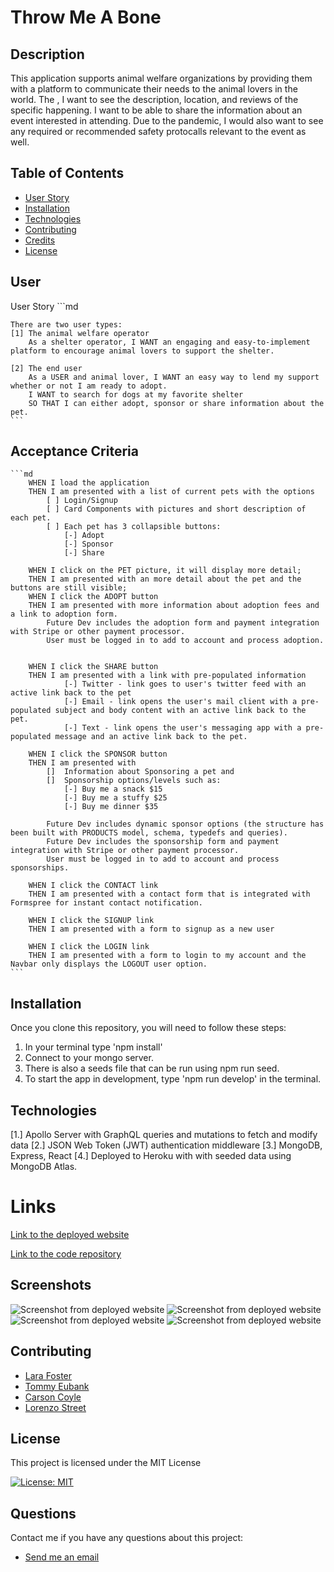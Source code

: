 # Throw Me A Bone

## Description
This application supports animal welfare organizations by providing them with a platform to communicate their needs to the animal lovers in the world. The , I want to see the description, location, and reviews of the specific happening. I want to be able to share the information about an event interested in attending. Due to the pandemic, I would also want to see any required or recommended safety protocalls relevant to the event as well.

  ## Table of Contents
  - [User Story](#user)
  - [Installation](#installation)
  - [Technologies](#technologies)
  - [Contributing](#contributing)
  - [Credits](#credits)
  - [License](#license)

## User
User Story
	```md

	There are two user types:
	[1] The animal welfare operator
		As a shelter operator, I WANT an engaging and easy-to-implement platform to encourage animal lovers to support the shelter.

	[2] The end user
		As a USER and animal lover, I WANT an easy way to lend my support whether or not I am ready to adopt.
		I WANT to search for dogs at my favorite shelter
		SO THAT I can either adopt, sponsor or share information about the pet.
	```

## Acceptance Criteria
	```md
		WHEN I load the application
		THEN I am presented with a list of current pets with the options
			[ ] Login/Signup 
			[ ] Card Components with pictures and short description of each pet.
			[ ] Each pet has 3 collapsible buttons:
				[-] Adopt
				[-] Sponsor
				[-] Share

		WHEN I click on the PET picture, it will display more detail;
		THEN I am presented with an more detail about the pet and the buttons are still visible;
		WHEN I click the ADOPT button
		THEN I am presented with more information about adoption fees and a link to adoption form.
			Future Dev includes the adoption form and payment integration with Stripe or other payment processor.
			User must be logged in to add to account and process adoption.


		WHEN I click the SHARE button
		THEN I am presented with a link with pre-populated information
				[-] Twitter - link goes to user's twitter feed with an active link back to the pet
				[-] Email - link opens the user's mail client with a pre-populated subject and body content with an active link back to the pet.
				[-] Text - link opens the user's messaging app with a pre-populated message and an active link back to the pet.

		WHEN I click the SPONSOR button
		THEN I am presented with 
			[] 	Information about Sponsoring a pet and
			[]	Sponsorship options/levels such as:
				[-] Buy me a snack $15
				[-] Buy me a stuffy $25		
				[-] Buy me dinner $35
				
			Future Dev includes dynamic sponsor options (the structure has been built with PRODUCTS model, schema, typedefs and queries).
			Future Dev includes the sponsorship form and payment integration with Stripe or other payment processor.
			User must be logged in to add to account and process sponsorships.

		WHEN I click the CONTACT link
		THEN I am presented with a contact form that is integrated with Formspree for instant contact notification.

		WHEN I click the SIGNUP link
		THEN I am presented with a form to signup as a new user

		WHEN I click the LOGIN link
		THEN I am presented with a form to login to my account and the Navbar only displays the LOGOUT user option.
	```
## Installation

  Once you clone this repository, you will need to follow these steps:
  1. In your terminal type 'npm install'
  2. Connect to your mongo server.
  3. There is also a seeds file that can be run using npm run seed.
  4. To start the app in development, type 'npm run develop' in the terminal.

## Technologies

[1.] Apollo Server with GraphQL queries and mutations to fetch and modify data
[2.] JSON Web Token (JWT) authentication middleware
[3.] MongoDB, Express, React
[4.] Deployed to Heroku with with seeded data using MongoDB Atlas. 

# Links

[Link to the deployed website](https://throw-me-a-bone.herokuapp.com/)

[Link to the code repository](https://github.com/larafoster/throw-me-a-bone)

## Screenshots

![Screenshot from deployed website](./client/public/images/screenshot1.png)
![Screenshot from deployed website](./client/public/images/screenshot2.png)
![Screenshot from deployed website](./client/public/images/screenshot3.png)
![Screenshot from deployed website](./client/public/images/screenshot4.png)
 
## Contributing
  - [Lara Foster](https://github.com/larafoster) 
  - [Tommy Eubank](https://github.com/eubanktr) 
  - [Carson Coyle](https://github.com/Coyle555) 
  - [Lorenzo Street](https://github.com/Lorenzoxst) 

## License
 This project is licensed under the MIT License

 [![License: MIT](https://img.shields.io/badge/License-MIT-yellow.svg)](https://opensource.org/licenses/MIT)  
  
## Questions
  Contact me if you have any questions about this project:

  - [Send me an email](mailto:larafoster.dev@gmail.com)
